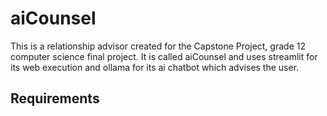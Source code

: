 # aiCounsel

This is a relationship advisor created for the Capstone Project, grade 12 computer science final project. It is called aiCounsel and uses streamlit for its web execution and ollama for its ai chatbot which advises the user.

## Requirements

